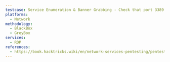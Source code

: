 ```yaml
---
testcase: Service Enumeration & Banner Grabbing - Check that port 3389 is open and running RDP by scanning with Nmap (nmap -p 3389 -sV <IP>)
platforms: 
  - Network
methodology: 
  - BlackBox
  - GreyBox
services:
  - RDP
references:
  - https://book.hacktricks.wiki/en/network-services-pentesting/pentesting-rdp.html
---
```

